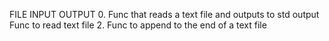 FILE INPUT OUTPUT
0. Func that reads a text file and outputs to std output
Func to read text file
2. Func to append to the end of a text file
